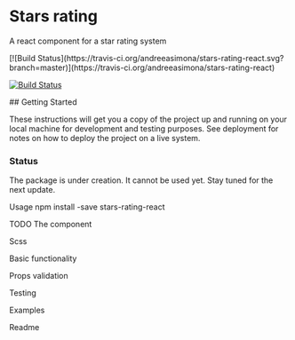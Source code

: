 # Stars rating

A react component for a star rating system

<p>
[![Build Status](https://travis-ci.org/andreeasimona/stars-rating-react.svg?branch=master)](https://travis-ci.org/andreeasimona/stars-rating-react)

<a href="https://travis-ci.org/andreeasimona/stars-rating-react" rel="nofollow"><img src="https://travis-ci.org/andreeasimona/stars-rating-react.svg?branch=master" alt="Build Status" data-canonical-src="https://travis-ci.org/andreeasimona/stars-rating-react.svg?branch=master?style=flat-square" style="max-width:100%;"></a>
</p>
## Getting Started

These instructions will get you a copy of the project up and running on your local machine for development and testing purposes. See deployment for notes on how to deploy the project on a live system.

### Status
The package is under creation. It cannot be used yet. Stay tuned for the next update.

Usage
npm install -save stars-rating-react

TODO
The component

Scss

Basic functionality

Props validation

Testing

Examples

Readme